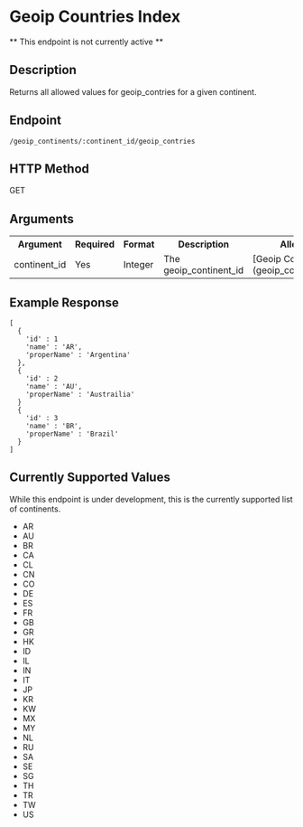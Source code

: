 # Geoip Countries Index
** This endpoint is not currently active **

## Description
Returns all allowed values for geoip_contries for a given continent.

## Endpoint
`/geoip_continents/:continent_id/geoip_contries`

## HTTP Method
GET

## Arguments
<table>
  <tr>
    <th>Argument</th>
    <th>Required</th>
    <th>Format</th>
    <th>Description</th>
    <th>Allowed Values</th>
  </tr>
  <tr>
    <td>continent_id</td>
    <td>Yes</td>
    <td>Integer</td>
    <td>The geoip_continent_id</td>
    <td>[Geoip Continents Index](geoip_continents_index.md)</td>
  </tr>
</table>

## Example Response

```
[
  {
    'id' : 1
    'name' : 'AR',
    'properName' : 'Argentina'
  },
  {
    'id' : 2
    'name' : 'AU',
    'properName' : 'Austrailia'
  }
  {
    'id' : 3
    'name' : 'BR',
    'properName' : 'Brazil'
  }
]
```

## Currently Supported Values
While this endpoint is under development, this is the currently supported list
of continents.

* AR
* AU
* BR
* CA
* CL
* CN
* CO
* DE
* ES
* FR
* GB
* GR
* HK
* ID
* IL
* IN
* IT
* JP
* KR
* KW
* MX
* MY
* NL
* RU
* SA
* SE
* SG
* TH
* TR
* TW
* US
